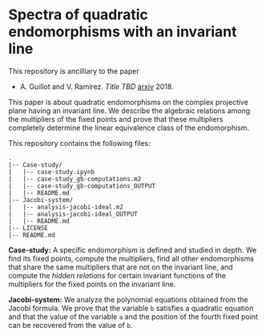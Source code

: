 # Spectra of quadratic endomorphisms with an invariant line

This repository is ancilliary to the paper

* A. Guillot and V. Ramírez. _Title TBD_ [arxiv](https://arxiv.org) 2018.

This paper is about quadratic endomorphisms on the complex projective plane having an invariant line. We describe the algebraic relations among the multipliers of the fixed points and prove that these multipliers completely determine the linear equivalence class of the endomorphism.

This repository contains the following files:

    .
    |-- Case-study/
    |   |-- case-study.ipynb
    |   |-- case-study_gb-computations.m2
    |   |-- case-study_gb-computations_OUTPUT
    |   |-- README.md
    |-- Jacobi-system/
    |   |-- analysis-jacobi-ideal.m2
    |   |-- analysis-jacobi-ideal_OUTPUT
    |   |-- README.md
    |-- LICENSE
    |-- README.md

**Case\-study:** A specific endomorphism is defined and studied in depth. We find its fixed points, compute the multipliers, find all other endomorphisms that share the same multipliers that are not on the invariant line, and compute the *hidden relations* for certain invariant functions of the multipliers for the fixed points on the invariant line.

**Jacobi\-system:** We analyze the polynomial equations obtained from the Jacobi formula. We prove that the variable `b` satisfies a quadratic equation and that the value of the variable `a` and the position of the fourth fixed point can be recovered from the value of `b`.
